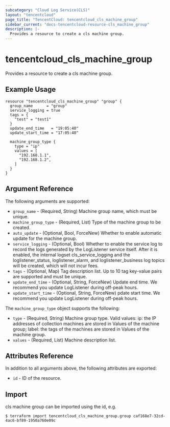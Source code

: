 ```yaml
---
subcategory: "Cloud Log Service(CLS)"
layout: "tencentcloud"
page_title: "TencentCloud: tencentcloud_cls_machine_group"
sidebar_current: "docs-tencentcloud-resource-cls_machine_group"
description: |-
  Provides a resource to create a cls machine group.
---
```


# tencentcloud_cls_machine_group

Provides a resource to create a cls machine group.

## Example Usage

```hcl
resource "tencentcloud_cls_machine_group" "group" {
  group_name      = "group"
  service_logging = true
  tags = {
    "test" = "test1"
  }
  update_end_time   = "19:05:40"
  update_start_time = "17:05:40"

  machine_group_type {
    type = "ip"
    values = [
      "192.168.1.1",
      "192.168.1.2",
    ]
  }
}
```

## Argument Reference

The following arguments are supported:

* `group_name` - (Required, String) Machine group name, which must be unique.
* `machine_group_type` - (Required, List) Type of the machine group to be created.
* `auto_update` - (Optional, Bool, ForceNew) Whether to enable automatic update for the machine group.
* `service_logging` - (Optional, Bool) Whether to enable the service log to record the logs generated by the LogListener service itself. After it is enabled, the internal logset cls_service_logging and the loglistener_status, loglistener_alarm, and loglistener_business log topics will be created, which will not incur fees.
* `tags` - (Optional, Map) Tag description list. Up to 10 tag key-value pairs are supported and must be unique.
* `update_end_time` - (Optional, String, ForceNew) Update end time. We recommend you update LogListener during off-peak hours.
* `update_start_time` - (Optional, String, ForceNew) pdate start time. We recommend you update LogListener during off-peak hours.

The `machine_group_type` object supports the following:

* `type` - (Required, String) Machine group type. Valid values: ip: the IP addresses of collection machines are stored in Values of the machine group; label: the tags of the machines are stored in Values of the machine group.
* `values` - (Required, List) Machine description list.

## Attributes Reference

In addition to all arguments above, the following attributes are exported:

* `id` - ID of the resource.



## Import

cls machine group can be imported using the id, e.g.

```
$ terraform import tencentcloud_cls_machine_group.group caf168e7-32cd-4ac6-bf89-1950a760e09c
```

